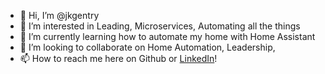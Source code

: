 - 👋 Hi, I’m @jkgentry
- 👀 I’m interested in Leading, Microservices, Automating all the things
- 🌱 I’m currently learning how to automate my home with Home Assistant
- 💞️ I’m looking to collaborate on Home Automation, Leadership, 
- 📫 How to reach me here on Github or [LinkedIn](https://www.linkedin.com/in/jake-gentry-9a189510/)!

<!---
jkgentry/jkgentry is a ✨ special ✨ repository because its `README.md` (this file) appears on your GitHub profile.
You can click the Preview link to take a look at your changes.
--->
